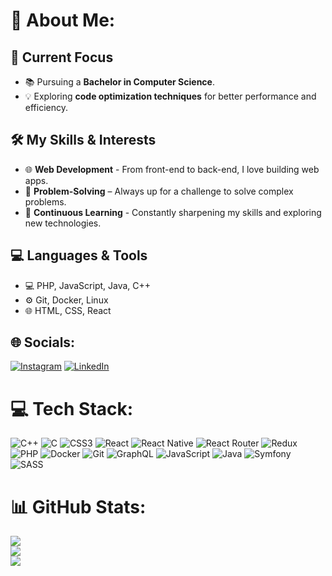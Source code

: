 # 💫 About Me:
## 🚀 Current Focus
- 📚 Pursuing a **Bachelor in Computer Science**.
- 💡 Exploring **code optimization techniques** for better performance and efficiency.

## 🛠️ My Skills & Interests
- 🌐 **Web Development** - From front-end to back-end, I love building web apps.
- 🔧 **Problem-Solving** – Always up for a challenge to solve complex problems.
- 🚀 **Continuous Learning** - Constantly sharpening my skills and exploring new technologies.
  
## 💻 Languages & Tools
- 💻 PHP, JavaScript, Java, C++
- ⚙️ Git, Docker, Linux
- 🌐 HTML, CSS, React


## 🌐 Socials:
[![Instagram](https://img.shields.io/badge/Instagram-%23E4405F.svg?logo=Instagram&logoColor=white)](https://instagram.com/xeno_suter) [![LinkedIn](https://img.shields.io/badge/LinkedIn-%230077B5.svg?logo=linkedin&logoColor=white)](https://linkedin.com/in/xeno-suter)

# 💻 Tech Stack:
![C++](https://img.shields.io/badge/c++-%2300599C.svg?style=for-the-badge&logo=c%2B%2B&logoColor=white) ![C](https://img.shields.io/badge/c-%2300599C.svg?style=for-the-badge&logo=c&logoColor=white) ![CSS3](https://img.shields.io/badge/css3-%231572B6.svg?style=for-the-badge&logo=css3&logoColor=white) ![React](https://img.shields.io/badge/react-%2320232a.svg?style=for-the-badge&logo=react&logoColor=%2361DAFB) ![React Native](https://img.shields.io/badge/react_native-%2320232a.svg?style=for-the-badge&logo=react&logoColor=%2361DAFB) ![React Router](https://img.shields.io/badge/React_Router-CA4245?style=for-the-badge&logo=react-router&logoColor=white) ![Redux](https://img.shields.io/badge/redux-%23593d88.svg?style=for-the-badge&logo=redux&logoColor=white) ![PHP](https://img.shields.io/badge/php-%23777BB4.svg?style=for-the-badge&logo=php&logoColor=white) ![Docker](https://img.shields.io/badge/docker-%230db7ed.svg?style=for-the-badge&logo=docker&logoColor=white) ![Git](https://img.shields.io/badge/git-%23F05033.svg?style=for-the-badge&logo=git&logoColor=white) ![GraphQL](https://img.shields.io/badge/-GraphQL-E10098?style=for-the-badge&logo=graphql&logoColor=white) ![JavaScript](https://img.shields.io/badge/javascript-%23323330.svg?style=for-the-badge&logo=javascript&logoColor=%23F7DF1E) ![Java](https://img.shields.io/badge/java-%23ED8B00.svg?style=for-the-badge&logo=openjdk&logoColor=white) ![Symfony](https://img.shields.io/badge/symfony-%23000000.svg?style=for-the-badge&logo=symfony&logoColor=white) ![SASS](https://img.shields.io/badge/SASS-hotpink.svg?style=for-the-badge&logo=SASS&logoColor=white)

# 📊 GitHub Stats:
![](https://github-readme-stats.vercel.app/api?username=xeno-suter&theme=dark&hide_border=false&include_all_commits=false&count_private=false)<br/>
![](https://github-readme-streak-stats.herokuapp.com/?user=xeno-suter&theme=dark&hide_border=false)<br/>
![](https://github-readme-stats.vercel.app/api/top-langs/?username=xeno-suter&theme=dark&hide_border=false&include_all_commits=false&count_private=false&layout=donut&exclude_repo=dist-bayes)